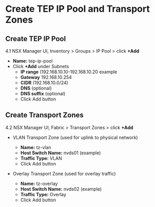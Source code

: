 # Create TEP IP Pool and Transport Zones

## Create TEP IP Pool
4.1 NSX Manager UI, Inventory > Groups > IP Pool > click **+Add**
  * **Name:** tep-ip-pool
  * Click **+Add** under Subnets
    * **IP range** (192.168.10.10-192.168.10.20 example
    * **Gateway** 192.168.10.254
    * **CIDR** (192.168.10.0/24)
    * **DNS** (optional)
    * **DNS suffix** (optional)
    * Click Add button

## Create Transport Zones
4.2 NSX Manager UI, Fabric > Transport Zones > click **+Add**
  * VLAN Transport Zone (used for uplink to physical network)
    * **Name:** tz-vlan
    * **Host Switch Name:** nvds01 (example)
    * **Traffic Type:** VLAN
    * Click Add button

* Overlay Transport Zone (used for overlay traffic)
    * **Name:** tz-overlay
    * **Host Switch Name:** nvds02 (example)
    * **Traffic Type:** Overlay
    * Click Add button
